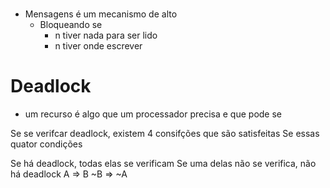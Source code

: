 # 
- Mensagens é um mecanismo de alto
	- Bloqueando se
		- n tiver nada para ser lido
		- n tiver onde escrever


# Deadlock
- um recurso é algo que um processador precisa e que pode se

Se se verifcar deadlock, existem 4 consifções que são satisfeitas
Se essas quator condições

Se há deadlock, todas elas se verificam
Se uma delas não se verifica, não há deadlock
A => B
~B => ~A
